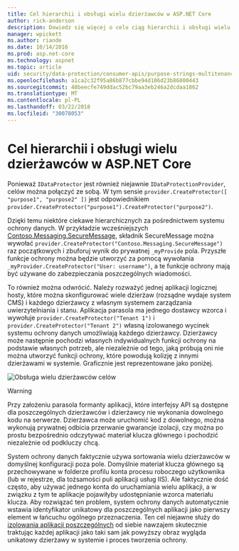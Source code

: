 ```yaml
---
title: Cel hierarchii i obsługi wielu dzierżawców w ASP.NET Core
author: rick-anderson
description: Dowiedz się więcej o celu ciąg hierarchii i obsługi wielu dzierżawców w powiązaniu z interfejsów API platformy ASP.NET Core danych ochrony.
manager: wpickett
ms.author: riande
ms.date: 10/14/2016
ms.prod: asp.net-core
ms.technology: aspnet
ms.topic: article
uid: security/data-protection/consumer-apis/purpose-strings-multitenancy
ms.openlocfilehash: a1ca2c32f95a86b877cbbe94d106d23b86800443
ms.sourcegitcommit: 48beecfe749ddac52bc79aa3eb246a2dcdaa1862
ms.translationtype: MT
ms.contentlocale: pl-PL
ms.lasthandoff: 03/22/2018
ms.locfileid: "30078053"
---
```

# <a name="purpose-hierarchy-and-multi-tenancy-in-aspnet-core"></a>Cel hierarchii i obsługi wielu dzierżawców w ASP.NET Core

Ponieważ `IDataProtector` jest również niejawnie `IDataProtectionProvider`, celów można połączyć ze sobą. W tym sensie `provider.CreateProtector([ "purpose1", "purpose2" ])` jest odpowiednikiem `provider.CreateProtector("purpose1").CreateProtector("purpose2")`.

Dzięki temu niektóre ciekawe hierarchicznych za pośrednictwem systemu ochrony danych. W przykładzie wcześniejszych [Contoso.Messaging.SecureMessage](xref:security/data-protection/consumer-apis/purpose-strings#data-protection-contoso-purpose), składnik SecureMessage można wywołać `provider.CreateProtector("Contoso.Messaging.SecureMessage")` raz początkowych i zbuforuj wynik do prywatnej `_myProvide` pola. Przyszłe funkcje ochrony można będzie utworzyć za pomocą wywołania `_myProvider.CreateProtector("User: username")`, a te funkcje ochrony mają być używane do zabezpieczania poszczególnych wiadomości.

To również można odwrócić. Należy rozważyć jednej aplikacji logicznej hosty, które można skonfigurować wiele dzierżaw (rozsądne wydaje system CMS) i każdego dzierżawcy z własnym systemem zarządzania uwierzytelniania i stanu. Aplikacja parasola ma jednego dostawcy wzorca i wywołuje `provider.CreateProtector("Tenant 1")` i `provider.CreateProtector("Tenant 2")` własną izolowanego wycinek systemu ochrony danych umożliwiają każdego dzierżawcy. Dzierżawcy może następnie pochodzi własnych indywidualnych funkcji ochrony na podstawie własnych potrzeb, ale niezależnie od tego, jaką próbują oni nie można utworzyć funkcji ochrony, które powodują kolizję z innymi dzierżawami w systemie. Graficznie jest reprezentowane jako poniżej.

![Obsługa wielu dzierżawców celów](purpose-strings-multitenancy/_static/purposes-multi-tenancy.png)

>[!WARNING]
> Przy założeniu parasola formanty aplikacji, które interfejsy API są dostępne dla poszczególnych dzierżawców i dzierżawcy nie wykonania dowolnego kodu na serwerze. Dzierżawca może uruchomić kod z dowolnego, można wykonują prywatnej odbicia przerwanie gwarancje izolacji, czy można po prostu bezpośrednio odczytywać materiał klucza głównego i pochodzić niezależnie od podkluczy chcą.

System ochrony danych faktycznie używa sortowania wielu dzierżawców w domyślnej konfiguracji poza pole. Domyślnie materiał klucza głównego są przechowywane w folderze profilu konta procesu roboczego użytkownika (lub w rejestrze, dla tożsamości puli aplikacji usług IIS). Ale faktycznie dość często, aby używać jednego konta do uruchamiania wielu aplikacji, a w związku z tym te aplikacje pojawiłyby udostępnianie wzorca materiału klucza. Aby rozwiązać ten problem, system ochrony danych automatycznie wstawia identyfikator unikatowy dla poszczególnych aplikacji jako pierwszy element w łańcuchu ogólnego przeznaczenia. Ten cel niejawne służy do [izolowania aplikacji poszczególnych](xref:security/data-protection/configuration/overview#per-application-isolation) od siebie nawzajem skutecznie traktując każdej aplikacji jako taki sam jak powyższy obraz wygląda unikatowy dzierżawy w systemie i proces tworzenia ochrony.
